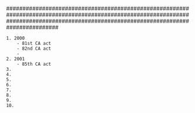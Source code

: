########################################################################################################################################################################################

	
	1. 2000
		- 81st CA act
		- 82nd CA act
		- 
	2. 2001
		- 85th CA act
	3. 
	4.
	5. 
	6. 
	7. 
	8.
	9.
	10.
